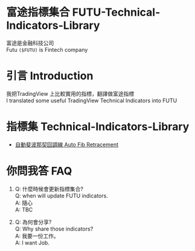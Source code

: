 # 富途指標集合 FUTU-Technical-Indicators-Library
富途是金融科技公司  
Futu `($FUTU)` is Fintech company


# 引言 Introduction
我把TradingView 上比較實用的指標，翻譯做富途指標  
I translated some useful TradingView Technical Indicators into FUTU  

# 指標集 Technical-Indicators-Library
- [自動斐波那契回調線 Auto Fib Retracement](https://github.com/umzr/FUTU-Indicators-Library/blob/main/Library/FIB_Auto.txt)

# 你問我答 FAQ

1)  Q: 什麼時候會更新指標集合?   
    Q: when will update FUTU indicators.  
    A: 隨心  
    A: TBC  

2)  Q: 為何會分享?  
    Q: Why share those indicators?  
    A: 我要一份工作。  
    A: I want Job.